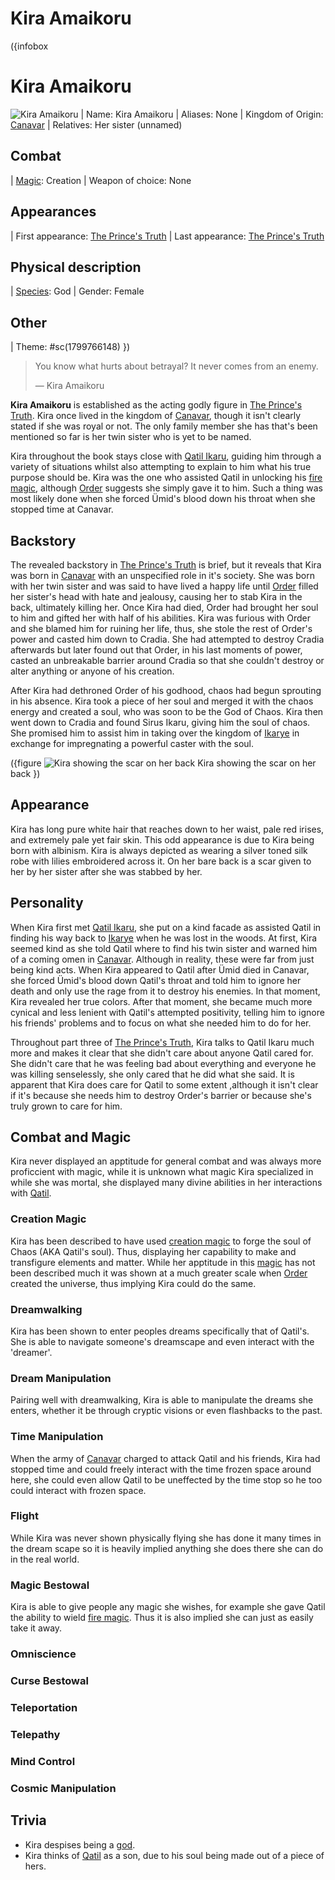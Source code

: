 # Kira Amaikoru

({infobox
# Kira Amaikoru
![Kira Amaikoru](images/kira-amaikoru-1.png)
| Name: Kira Amaikoru
| Aliases: None
| Kingdom of Origin: [Canavar](/canavar)
| Relatives: Her sister (unnamed)
## Combat
| [Magic](/magic): Creation
| Weapon of choice: None
## Appearances
| First appearance: [The Prince's Truth](/the-prince's-truth)
| Last appearance: [The Prince's Truth](/the-prince's-truth)
## Physical description
| [Species](/species): God
| Gender: Female
## Other
| Theme: #sc(1799766148)
})

> You know what hurts about betrayal? It never comes from an enemy.
>
> ― Kira Amaikoru

**Kira Amaikoru** is established as the acting godly figure in [The Prince's Truth](/the-prince's-truth). Kira once lived in the kingdom of [Canavar](/canavar), though it isn't clearly stated if she was royal or not. The only family member she has that's been mentioned so far is her twin sister who is yet to be named.

Kira throughout the book stays close with [Qatil Ikaru](/qatil-ikaru), guiding him through a variety of situations whilst also attempting to explain to him what his true purpose should be. Kira was the one who assisted Qatil in unlocking his [fire magic](/magic#divine-magic), although [Order](/order) suggests she simply gave it to him. Such a thing was most likely done when she forced Ümid's blood down his throat when she stopped time at Canavar.

## Backstory

The revealed backstory in [The Prince's Truth](/the-prince's-truth) is brief, but it reveals that Kira was born in [Canavar](/canavar) with an unspecified role in it's society. She was born with her twin sister and was said to have lived a happy life until [Order](/order) filled her sister's head with hate and jealousy, causing her to stab Kira in the back, ultimately killing her. Once Kira had died, Order had brought her soul to him and gifted her with half of his abilities. Kira was furious with Order and she blamed him for ruining her life, thus, she stole the rest of Order's power and casted him down to Cradia. She had attempted to destroy Cradia afterwards but later found out that Order, in his last moments of power, casted an unbreakable barrier around Cradia so that she couldn't destroy or alter anything or anyone of his creation.

After Kira had dethroned Order of his godhood, chaos had begun sprouting in his absence. Kira took a piece of her soul and merged it with the chaos energy and created a soul, who was soon to be the God of Chaos. Kira then went down to Cradia and found Sirus Ikaru, giving him the soul of chaos. She promised him to assist him in taking over the kingdom of [Ikarye](/ikarye) in exchange for impregnating a powerful caster with the soul.

({figure
![Kira showing the scar on her back](images/kira-amaikoru-2.png)
Kira showing the scar on her back
})

## Appearance

Kira has long pure white hair that reaches down to her waist, pale red irises, and extremely pale yet fair skin. This odd appearance is due to Kira being born with albinism. Kira is always depicted as wearing a silver toned silk robe with lilies embroidered across it. On her bare back is a scar given to her by her sister after she was stabbed by her.

## Personality

When Kira first met [Qatil Ikaru](/qatil-ikaru), she put on a kind facade as assisted Qatil in finding his way back to [Ikarye](/ikarye) when he was lost in the woods. At first, Kira seemed kind as she told Qatil where to find his twin sister and warned him of a coming omen in [Canavar](/canavar). Although in reality, these were far from just being kind acts. When Kira appeared to Qatil after Ümid died in Canavar, she forced Ümid's blood down Qatil's throat and told him to ignore her death and only use the rage from it to destroy his enemies. In that moment, Kira revealed her true colors. After that moment, she became much more cynical and less lenient with Qatil's attempted positivity, telling him to ignore his friends' problems and to focus on what she needed him to do for her.

Throughout part three of [The Prince's Truth](/the-prince's-truth), Kira talks to Qatil Ikaru much more and makes it clear that she didn't care about anyone Qatil cared for. She didn't care that he was feeling bad about everything and everyone he was killing senselessly, she only cared that he did what she said. It is apparent that Kira does care for Qatil to some extent ,although it isn't clear if it's because she needs him to destroy Order's barrier or because she's truly grown to care for him.

## Combat and Magic

Kira never displayed an apptitude for general combat and was always more proficcient with magic, while it is unknown what magic Kira specialized in while she was mortal, she displayed many divine abilities in her interactions with [Qatil](/qatil-ikaru).

### Creation Magic

Kira has been described to have used [creation magic](/magic#divine-magic) to forge the soul of Chaos (AKA Qatil's soul). Thus, displaying her capability to make and transfigure elements and matter. While her apptitude in this [magic](/magic) has not been described much it was shown at a much greater scale when [Order](/order) created the universe, thus implying Kira could do the same.

### Dreamwalking

Kira has been shown to enter peoples dreams specifically that of Qatil's. She is able to navigate someone's dreamscape and even interact with the 'dreamer'.

### Dream Manipulation

Pairing well with dreamwalking, Kira is able to manipulate the dreams she enters, whether it be through cryptic visions or even flashbacks to the past.

### Time Manipulation

When the army of [Canavar](/canavar) charged to attack Qatil and his friends, Kira had stopped time and could freely interact with the time frozen space around here, she could even allow Qatil to be uneffected by the time stop so he too could interact with frozen space.

### Flight

While Kira was never shown physically flying she has done it many times in the dream scape so it is heavily implied anything she does there she can do in the real world.

### Magic Bestowal

Kira is able to give people any magic she wishes, for example she gave Qatil the ability to wield [fire magic](/magic#divine-magic). Thus it is also implied she can just as easily take it away.

### Omniscience

### Curse Bestowal

### Teleportation

### Telepathy

### Mind Control

### Cosmic Manipulation

## Trivia

* Kira despises being a [god](/species#gods).
* Kira thinks of [Qatil](/qatil-ikaru) as a son, due to his soul being made out of a piece of hers.